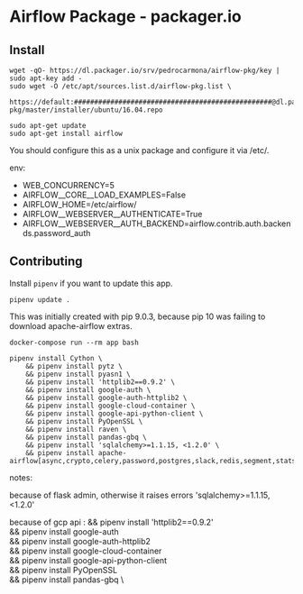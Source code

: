 # Airflow Package - packager.io

## Install

```
wget -qO- https://dl.packager.io/srv/pedrocarmona/airflow-pkg/key | sudo apt-key add -
sudo wget -O /etc/apt/sources.list.d/airflow-pkg.list \
  https://default:#################################################@dl.packager.io/srv/pedrocarmona/airflow-pkg/master/installer/ubuntu/16.04.repo

sudo apt-get update
sudo apt-get install airflow
```

You should configure this as a unix package and configure it via /etc/.

env:
  - WEB_CONCURRENCY=5
  - AIRFLOW__CORE__LOAD_EXAMPLES=False
  - AIRFLOW_HOME=/etc/airflow/
  - AIRFLOW__WEBSERVER__AUTHENTICATE=True
  - AIRFLOW__WEBSERVER__AUTH_BACKEND=airflow.contrib.auth.backends.password_auth


## Contributing

Install `pipenv` if you want to update this app.

```
pipenv update .
```

This was initially created with pip 9.0.3, because pip 10 was failing to download apache-airflow extras.

```
docker-compose run --rm app bash

pipenv install Cython \
    && pipenv install pytz \
    && pipenv install pyasn1 \
    && pipenv install 'httplib2==0.9.2' \
    && pipenv install google-auth \
    && pipenv install google-auth-httplib2 \
    && pipenv install google-cloud-container \
    && pipenv install google-api-python-client \
    && pipenv install PyOpenSSL \
    && pipenv install raven \
    && pipenv install pandas-gbq \
    && pipenv install 'sqlalchemy>=1.1.15, <1.2.0' \
    && pipenv install apache-airflow[async,crypto,celery,password,postgres,slack,redis,segment,statsd,docker,mysql]==1.10.1

```

notes:

because of flask admin, otherwise it raises errors
'sqlalchemy>=1.1.15, <1.2.0'


because of gcp api :
    && pipenv install 'httplib2==0.9.2' \
    && pipenv install google-auth \
    && pipenv install google-auth-httplib2 \
    && pipenv install google-cloud-container \
    && pipenv install google-api-python-client \
    && pipenv install PyOpenSSL \
    && pipenv install pandas-gbq \
